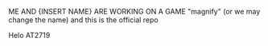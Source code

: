 
ME AND {INSERT NAME} ARE WORKING ON A GAME "magnify" (or we may change the name) and this is the official repo


Helo AT2719
